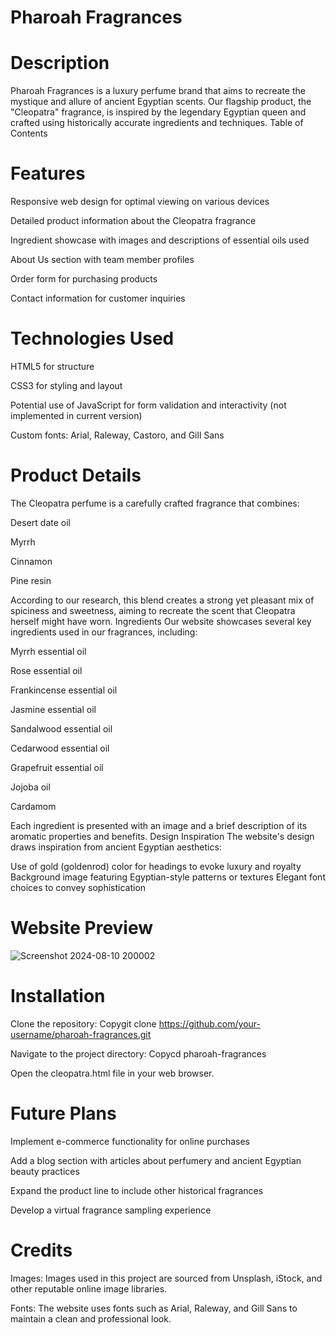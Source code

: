 # Pharoah Fragrances
# Description
Pharoah Fragrances is a luxury perfume brand that aims to recreate the mystique and allure of ancient Egyptian scents. Our flagship product, the "Cleopatra" fragrance, is inspired by the legendary Egyptian queen and crafted using historically accurate ingredients and techniques.
Table of Contents

# Features

Responsive web design for optimal viewing on various devices

Detailed product information about the Cleopatra fragrance

Ingredient showcase with images and descriptions of essential oils used

About Us section with team member profiles

Order form for purchasing products

Contact information for customer inquiries


# Technologies Used

HTML5 for structure

CSS3 for styling and layout

Potential use of JavaScript for form validation and interactivity (not implemented in current version)

Custom fonts: Arial, Raleway, Castoro, and Gill Sans


# Product Details
The Cleopatra perfume is a carefully crafted fragrance that combines:

Desert date oil

Myrrh

Cinnamon

Pine resin

According to our research, this blend creates a strong yet pleasant mix of spiciness and sweetness, aiming to recreate the scent that Cleopatra herself might have worn.
Ingredients
Our website showcases several key ingredients used in our fragrances, including:

Myrrh essential oil

Rose essential oil

Frankincense essential oil

Jasmine essential oil

Sandalwood essential oil

Cedarwood essential oil

Grapefruit essential oil

Jojoba oil

Cardamom


Each ingredient is presented with an image and a brief description of its aromatic properties and benefits.
Design Inspiration
The website's design draws inspiration from ancient Egyptian aesthetics:

Use of gold (goldenrod) color for headings to evoke luxury and royalty
Background image featuring Egyptian-style patterns or textures
Elegant font choices to convey sophistication

# Website Preview
![Screenshot 2024-08-10 200002](https://github.com/user-attachments/assets/602f2e10-9bbf-44a2-94d0-17670d355c43)


# Installation

Clone the repository:
Copygit clone https://github.com/your-username/pharoah-fragrances.git

Navigate to the project directory:
Copycd pharoah-fragrances

Open the cleopatra.html file in your web browser.

# Future Plans

Implement e-commerce functionality for online purchases

Add a blog section with articles about perfumery and ancient Egyptian beauty practices

Expand the product line to include other historical fragrances

Develop a virtual fragrance sampling experience

# Credits
Images: Images used in this project are sourced from Unsplash, iStock, and other reputable online image libraries.

Fonts: The website uses fonts such as Arial, Raleway, and Gill Sans to maintain a clean and professional look.
